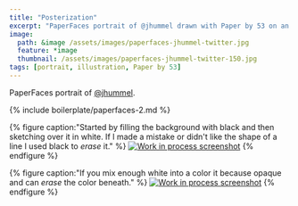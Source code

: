```yaml
---
title: "Posterization"
excerpt: "PaperFaces portrait of @jhummel drawn with Paper by 53 on an iPad."
image: 
  path: &image /assets/images/paperfaces-jhummel-twitter.jpg 
  feature: *image
  thumbnail: /assets/images/paperfaces-jhummel-twitter-150.jpg
tags: [portrait, illustration, Paper by 53]
---
```


PaperFaces portrait of [@jhummel](http://twitter.com/jhummel).

{% include boilerplate/paperfaces-2.md %}

{% figure caption:"Started by filling the background with black and then sketching over it in white. If I made a mistake or didn't like the shape of a line I used black to *erase* it." %}
[![Work in process screenshot](/assets/images/paperfaces-jhummel-process-1-600.jpg)](/assets/images/paperfaces-jhummel-process-1-lg.jpg)
{% endfigure %}

{% figure caption:"If you mix enough white into a color it because opaque and can *erase* the color beneath." %}
[![Work in process screenshot](/assets/images/paperfaces-jhummel-process-2-600.jpg)](/assets/images/paperfaces-jhummel-process-2-lg.jpg)
{% endfigure %}
